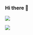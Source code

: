 ### Hi there 👋

![](https://github-readme-stats-m8q386sc7-kehuo.vercel.app/api?username=kehuo&show_icons=true&icon_color=0366d6&text_color=24292e&bg_color=ffffff&hide_title=true)

![]([https://github-readme-stats.vercel.app](https://github-readme-stats-m8q386sc7-kehuo.vercel.app)/api/top-langs/?username=kehuo&layout=compact)
